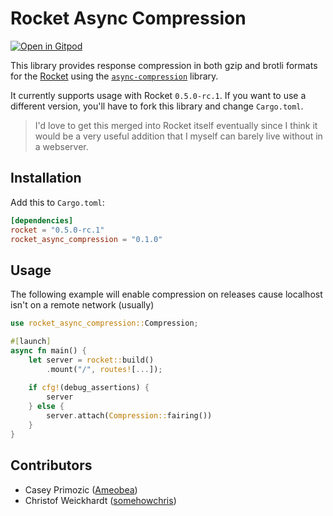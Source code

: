 # Rocket Async Compression
[![Open in Gitpod](https://gitpod.io/button/open-in-gitpod.svg)](https://gitpod.io/#https://github.com/ameobea/rocket_async_compression)

This library provides response compression in both gzip and brotli formats for the [Rocket](https://rocket.rs/) using the [`async-compression`](https://docs.rs/async-compression/0.3.8/async_compression/) library.

It currently supports usage with Rocket `0.5.0-rc.1`.  If you want to use a different version, you'll have to fork this library and change `Cargo.toml`.

> I'd love to get this merged into Rocket itself eventually since I think it would be a very useful addition that I myself can barely live without in a webserver.

## Installation

Add this to `Cargo.toml`:

```toml
[dependencies]
rocket = "0.5.0-rc.1"
rocket_async_compression = "0.1.0"
```

## Usage


The following example will enable compression on releases cause localhost isn't on a remote network (usually)
```rs
use rocket_async_compression::Compression;

#[launch]
async fn main() {
    let server = rocket::build()
        .mount("/", routes![...]);
        
    if cfg!(debug_assertions) {
        server
    } else {
        server.attach(Compression::fairing())
    }
}
```

## Contributors
- Casey Primozic ([Ameobea](https://github.com/Ameobea))
- Christof Weickhardt ([somehowchris](https://github.com/somehowchris))
